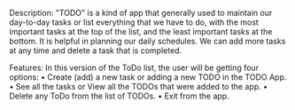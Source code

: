 Description: "TODO" is a kind of app that generally used to maintain our day-to-day tasks or list everything that we have to do, with the most important tasks at the top of the list, and the least important tasks at the bottom. It is helpful in planning our daily schedules. We can add more tasks at any time and delete a task that is completed. 

Features:
In this version of the ToDo list, the user will be getting four options:
	•	Create (add) a new task or adding a new TODO in the TODO App.
	•	See all the tasks or View all the TODOs that were added to the app.
	•	Delete any ToDo from the list of TODOs.
	•	Exit from the app.
